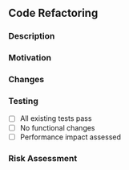## Code Refactoring

### Description
<!-- What code is being refactored? -->

### Motivation
<!-- Why is this refactoring needed? -->

### Changes
<!-- List of specific refactoring changes -->

### Testing
- [ ] All existing tests pass
- [ ] No functional changes
- [ ] Performance impact assessed

### Risk Assessment
<!-- Any risks with this refactoring? -->
